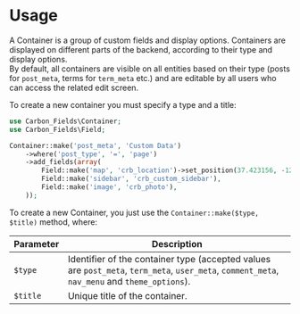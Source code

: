 # Usage

A Container is a group of custom fields and display options. Containers are displayed on different parts of the backend, according to their type and display options.  
By default, all containers are visible on all entities based on their type (posts for `post_meta`, terms for `term_meta` etc.) and are editable by all users who can access the related edit screen.

To create a new container you must specify a type and a title:

```php
use Carbon_Fields\Container;
use Carbon_Fields\Field;

Container::make('post_meta', 'Custom Data')
	->where('post_type', '=', 'page')
	->add_fields(array(
		Field::make('map', 'crb_location')->set_position(37.423156, -122.084917, 14),
		Field::make('sidebar', 'crb_custom_sidebar'),
		Field::make('image', 'crb_photo'),
	));
```

To create a new Container, you just use the `Container::make($type, $title)` method, where:

| Parameter | Description                                                                                                                                   |
| --------- | --------------------------------------------------------------------------------------------------------------------------------------------- |
| `$type`   | Identifier of the container type (accepted values are `post_meta`, `term_meta`, `user_meta`, `comment_meta`, `nav_menu` and `theme_options`). |
| `$title`  | Unique title of the container.                                                                                                                |
